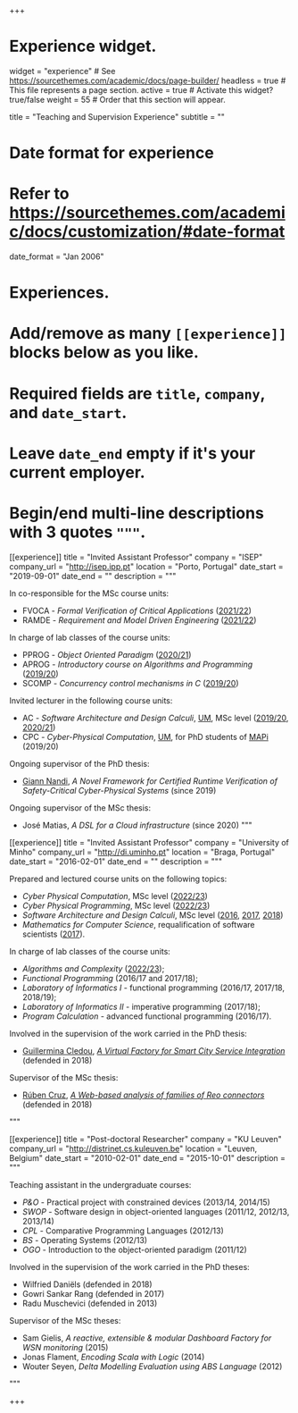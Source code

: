+++
# Experience widget.
widget = "experience"  # See https://sourcethemes.com/academic/docs/page-builder/
headless = true  # This file represents a page section.
active = true  # Activate this widget? true/false
weight = 55  # Order that this section will appear.

title = "Teaching and Supervision Experience"
subtitle = ""

# Date format for experience
#   Refer to https://sourcethemes.com/academic/docs/customization/#date-format
date_format = "Jan 2006"

# Experiences.
#   Add/remove as many `[[experience]]` blocks below as you like.
#   Required fields are `title`, `company`, and `date_start`.
#   Leave `date_end` empty if it's your current employer.
#   Begin/end multi-line descriptions with 3 quotes `"""`.

[[experience]]
  title = "Invited Assistant Professor"
  company = "ISEP"
  company_url = "http://isep.ipp.pt"
  location = "Porto, Portugal"
  date_start = "2019-09-01"
  date_end = ""
  description = """
<p></p>In co-responsible for the MSc course units:<p></p>

  * FVOCA - _Formal Verification of Critical Applications_ ([2021/22](https://cister-labs.github.io/fvoca2122/))
  * RAMDE - _Requirement and Model Driven Engineering_ ([2021/22](https://cister-labs.github.io/ramde2122/))

<p></p>In charge of lab classes of the course units:<p></p>

  * PPROG - _Object Oriented Paradigm_ ([2020/21](https://www.isep.ipp.pt/Course/Course/26))
  * APROG - _Introductory course on Algorithms and Programming_ ([2019/20](https://www.dei.isep.ipp.pt/~jasm/aprog-mec-EN/))
  * SCOMP - _Concurrency control mechanisms in C_ ([2019/20](https://www.isep.ipp.pt/Course/Course/26))

<p></p>
Invited lecturer in the following course units:
<p></p>

  * AC - _Software Architecture and Design Calculi_, [UM](https://di.uminho.pt), MSc level ([2019/20](https://lmf.di.uminho.pt/ac-1920/), [2020/21](https://lmf.di.uminho.pt/ac-2021/))
  * CPC - _Cyber-Physical Computation_, [UM](https://di.uminho.pt), for PhD students of [MAPi](http://mapi.map.edu.pt/) (2019/20)

<p></p>
Ongoing supervisor of the PhD thesis:
<p></p>

  * [Giann Nandi](http://www.cister.isep.ipp.pt/people/giann_nandi/), _A Novel Framework for Certified Runtime Verification of Safety-Critical Cyber-Physical Systems_ (since 2019)

<p></p>
Ongoing supervisor of the MSc thesis:
<p></p>

  * José Matias, _A DSL for a Cloud infrastructure_ (since 2020)
  """

[[experience]]
  title = "Invited Assistant Professor"
  company = "University of Minho"
  company_url = "http://di.uminho.pt"
  location = "Braga, Portugal"
  date_start = "2016-02-01"
  date_end = ""
  description = """<p></p>

Prepared and lectured course units on the following topics:

* _Cyber Physical Computation_, MSc level ([2022/23](https://lmf.di.uminho.pt/CyPhyComp2223/))
* _Cyber Physical Programming_, MSc level ([2022/23](https://haslab.github.io/MFP/PCF/2223/))
* _Software Architecture and Design Calculi_, MSc level ([2016](http://ac1516.proenca.org), [2017](http://ac1617.proenca.org), [2018](http://lmf.di.uminho.pt/ac-1718))
* _Mathematics for Computer Science_, requalification of software scientists ([2017](http://mi1718.proenca.org)).

<p></p>In charge of lab classes of the course units:<p></p>

  - _Algorithms and Complexity_ ([2022/23](https://www4.di.uminho.pt/~jno/sitedi/uc_J303N6.html));
  - _Functional Programming_ (2016/17 and 2017/18);
  - _Laboratory of Informatics I_ - functional programming (2016/17, 2017/18, 2018/19);
  - _Laboratory of Informatics II_ - imperative programming (2017/18);
  - _Program Calculation_ - advanced functional programming (2016/17).

<p></p>
Involved in the supervision of the work carried in the PhD thesis:
<p></p>

  * [Guillermina Cledou](https://haslab.uminho.pt/mgc/), [_A Virtual Factory for Smart City Service Integration_](https://repositorium.sdum.uminho.pt/bitstream/1822/59068/1/Mar%C3%ADa%20Guillermina%20Cledou.pdf) (defended in 2018)

<p></p>
Supervisor of the MSc thesis:
<p></p>

  * [Rúben Cruz](https://www.linkedin.com/in/rubenamcruz/), [_A Web-based analysis of families of Reo connectors_](http://davinci.di.uminho.pt/publications/ruben-thesis.pdf) (defended in 2018)

  """

[[experience]]
  title = "Post-doctoral Researcher"
  company = "KU Leuven"
  company_url = "http://distrinet.cs.kuleuven.be"
  location = "Leuven, Belgium"
  date_start = "2010-02-01"
  date_end = "2015-10-01"
  description = """<p></p>

Teaching assistant in the undergraduate courses:

* _P&O_ - Practical project with constrained devices (2013/14, 2014/15)
* _SWOP_ - Software design in object-oriented languages (2011/12, 2012/13, 2013/14)
* _CPL_ - Comparative Programming Languages (2012/13)
* _BS_ - Operating Systems (2012/13)
* _OGO_ - Introduction to the object-oriented paradigm (2011/12)

<p></p>
Involved in the supervision of the work carried in the PhD theses:
<p></p>

  - Wilfried Daniëls (defended in 2018)
  - Gowri Sankar Rang (defended in 2017)
  - Radu Muschevici (defended in 2013)

<p></p>
Supervisor of the MSc theses:
<p></p>

  *  Sam Gielis, _A reactive, extensible & modular Dashboard Factory for WSN monitoring_ (2015)
  * Jonas Flament, _Encoding Scala with Logic_ (2014)
  * Wouter Seyen, _Delta Modelling Evaluation using ABS Language_ (2012)

"""

+++
